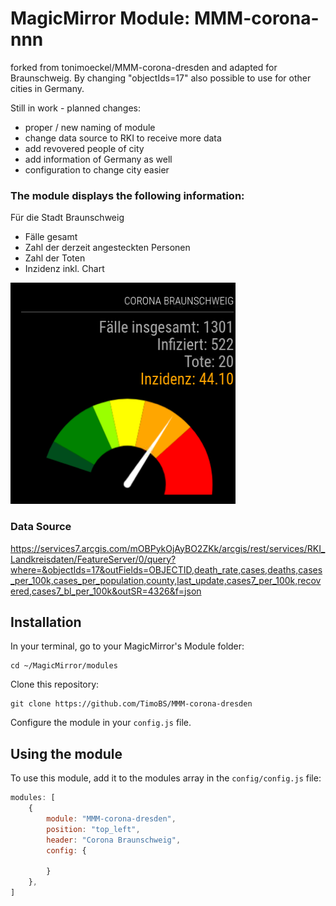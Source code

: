 # MagicMirror Module: MMM-corona-nnn 
forked from tonimoeckel/MMM-corona-dresden and adapted for Braunschweig.
By changing "objectIds=17" also possible to use for other cities in Germany.

Still in work - planned changes:
- proper / new naming of module
- change data source to RKI to receive more data
- add revovered people of city
- add information of Germany as well
- configuration to change city easier


### The module displays the following information:

Für die Stadt Braunschweig
* Fälle gesamt
* Zahl der derzeit angesteckten Personen
* Zahl der Toten
* Inzidenz inkl. Chart

![screenshot](https://github.com/TimoBS/MMM-corona-dresden/blob/main/screenshot/screen.png)


### Data Source
https://services7.arcgis.com/mOBPykOjAyBO2ZKk/arcgis/rest/services/RKI_Landkreisdaten/FeatureServer/0/query?where=&objectIds=17&outFields=OBJECTID,death_rate,cases,deaths,cases_per_100k,cases_per_population,county,last_update,cases7_per_100k,recovered,cases7_bl_per_100k&outSR=4326&f=json


## Installation

In your terminal, go to your MagicMirror's Module folder:
````
cd ~/MagicMirror/modules
````

Clone this repository:
````
git clone https://github.com/TimoBS/MMM-corona-dresden
````


Configure the module in your `config.js` file.

## Using the module

To use this module, add it to the modules array in the `config/config.js` file:
````javascript
modules: [
    {
        module: "MMM-corona-dresden",
        position: "top_left",
        header: "Corona Braunschweig",
        config: {
            
        }
    },
]
````
